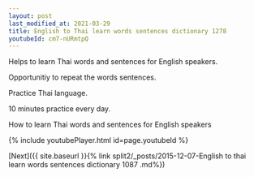```yaml
---
layout: post
last_modified_at: 2021-03-29
title: English to Thai learn words sentences dictionary 1278 
youtubeId: cm7-nURmtpQ
---
```

 
 
Helps to learn Thai words and sentences for English speakers.

Opportunitiy to repeat the words sentences. 

Practice Thai language. 
 
10 minutes practice every day. 
 
How to learn Thai words and sentences for English speakers 
 
{% include youtubePlayer.html id=page.youtubeId %}
 
 
[Next]({{ site.baseurl }}{% link  split2/_posts/2015-12-07-English to thai learn words sentences dictionary 1087 .md%})
 
